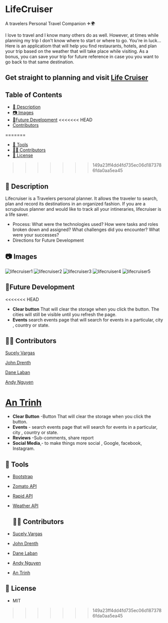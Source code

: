 # LifeCruiser
A travelers Personal Travel Companion ✈🌍

I love to travel and I know many others do as well. However, at times while planning my trip I don't know where to start or where to go. You're in luck... Here is an applicatiom that will help you find restaurants, hotels, and plan your trip based on the weather that will take place while visiting. As a bonus, you can save your trip for future reference in case you you want to go back to that same destination. 

## Get straight to planning and visit [Life Cruiser](https://jrdrenth.github.io/LifeCruiser/) 

## Table of Contents

  - [📝 Description](#-description)
  - [📷  Images](#--images)
  - [🔮Future Development](#future-development)
<<<<<<< HEAD
  - [Contributors](#-contributors)

=======
  - [🔨 Tools](#Tools)
  - [👩👨 Contributors](#contributors)
  - [📜 License](#license)
>>>>>>> 149a23ff4dd4fd735ec06d1873786fda0aa5ea45

## 📝 Description
Lifecruiser is a Travelers personal planner. It allows the traveler to search, plan and record its destinations in an organized fashion. If you are a scrupulous planner and would like to track all your intineraries, lifecruiser is a life saver.


* Process: What were the technologies used? How were tasks and roles broken down and assigned? What challenges did you encounter? What were your successes?
* Directions for Future Development

## 📷  Images
![lifecruiser1](https://user-images.githubusercontent.com/74637520/106366121-9e269800-62ee-11eb-9aac-a79ec0b6a567.png)
![lifecruiser2](https://user-images.githubusercontent.com/74637520/106366122-9ebf2e80-62ee-11eb-811b-e29fdc60e6f6.png)
![lifecruiser3](https://user-images.githubusercontent.com/74637520/106366123-9f57c500-62ee-11eb-8f3d-695d42966e1d.png)
![lifecruiser4](https://user-images.githubusercontent.com/74637520/106366124-9f57c500-62ee-11eb-922f-08823bfc7d4f.png)
![lifecruiser5](https://user-images.githubusercontent.com/74637520/106366125-9ff05b80-62ee-11eb-9c09-d5014100203d.png)

## 🔮Future Development
<<<<<<< HEAD
* **Clear button** That will clear the storage when you click the button. The cities will still be visible until you refresh the page. 
* **Events**  search events page that will search for events in a particular, city , country or state.
  






## 👩👨 Contributors

[Sucely Vargas](https://github.com/Lolasmom)

[John Drenth](https://github.com/jrdrenth)

[Dane Laban](https://github.com)

[Andy Nguyen](https://github.com)

[An Trinh](https://github.com)
=======
* **Clear Button** -Button That will clear the storage when you click the button. 
* **Events** - search events page that will search for events in a particular, city , country or state.
* **Reviews** -Sub-comments, share report
* **Social Media**,- to make things more social , Google, facebook, Instagram.



## 🔨 Tools
* [Bootstrap](https://getbootstrap.com)
* [Zomato API](https://developers.zomato.com)
* [Rapid API](https://rapidapi.com)
* [Weather API](https://openweathermap.com/api)


  
  
  
  ## 👩👨 Contributors
* [Sucely Vargas](https://github.com/Lolasmom)

* [John Drenth](https://github.com/jrdrenth)

* [Dane Laban](https://github.com/DaneLaban)

* [Andy Nguyen](https://github.com/Ydna317)

* [An Trinh](https://github.com/Eibonmon)

 ## 📜 License
 
 * MIT
>>>>>>> 149a23ff4dd4fd735ec06d1873786fda0aa5ea45
